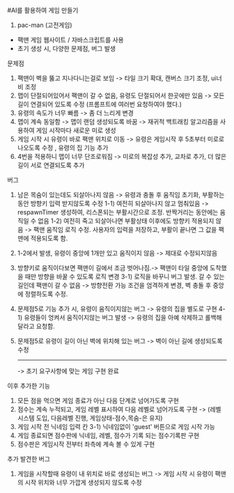 #AI를 활용하여 게임 만들기

1. pac-man (고전게임) <br>
-  팩맨 게임 웹사이트 / 자바스크립트를 사용  <br>
-  초기 생성 시, 다양한 문제점, 버그 발생  <br>

문제점 
1. 팩맨이 벽을 뚫고 지나다니는걸로 보임 -> 타일 크기 확대, 캔버스 크기 조정, ui너비 조정
2. 맵이 단절되어있어서 팩맨이 갈 수 없음, 유령도 단절되어서 한곳에만 있음 -> 모든 길이 연결되어 있도록 수정 (프롬프트에 여러번 요청하여야 했다.)
3. 유령의 속도가 너무 빠름 -> 좀 더 느리게 변경
4. 맵이 계속 동일함 -> 맵이 랜덤 생성되도록 바꿈 -> 재귀적 백트래킹 알고리즘을 사용하여 게임 시작마다 새로운 미로 생성
5. 게임 시작 시 유령이 바로 팩맨 위치로 이동 -> 유령은 게임시작 후 5초부터 미로로 나오도록 수정 , 유령의 집 기능 추가
6. 4번을 적용하니 맵이 너무 단조로워짐 -> 미로의 복잡성 추가, 교차로 추가, 더 많은 길이 서로 연결되도록 추가
   
버그
1. 남은 목숨이 있는데도 되살아나지 않음 -> 유령과 충돌 후 움직임 초기화, 부활하는 동안 방향키 입력 받지않도록 수정
   1-1) 여전히 되살아나지 않고 멈춰있음 -> respawnTimer 생성하여, 리스폰되는 부활시간으로 조정. 반짝거리는 동안에는 움직일 수 없음
   1-2) 여전히 죽고 되살아나면 부활상태 이후에도 방향키 적용되지 않음 -> 팩맨 움직임 로직 수정. 사용자의 입력을 저장하고, 부활이 끝나면 그 값을 팩맨에 적용되도록 함.
2. 1-2에서 발생, 유령이 중앙에 1개만 있고 움직이지 않음 -> 제대로 수정되지않음
3. 방향키로 움직이다보면 팩맨이 길에서 조금 벗어나짐.-> 팩맨이 타일 중앙에 도착했을 때만 방향을 바꿀 수 있도록 로직 변경
   3-1) 로직을 바꾸니 버그 발생. 갈 수 있는 길인데 팩맨이 갈 수 없음 -> 방향전환 가능 조건을 엄격하게 변경, 벽 충돌 후 중앙에 정렬하도록 수정.
4. 문제점5로 기능 추가 시, 유령이 움직이지않는 버그 -> 유령의 집을 별도로 구현
   4-1) 유령들이 엉켜서 움직이지않는 버그 발생 -> 유령의 집을 아예 삭제하고 롤백해달라고 요청함.
6. 문제점5로 유령이 길이 아닌 벽에 위치해 있는 버그 -> 벽이 아닌 길에 생성되도록 수정

   ---------------------------------------------------------------------------------------------
   -> 초기 요구사항에 맞는 게임 구현 완료

이후 추가한 기능
1. 모든 점을 먹으면 게임 종료가 아닌 다음 단계로 넘어가도록 구현
2. 점수는 계속 누적되고, 게임 레벨 표시하여 다음 레벨로 넘어가도록 구현
-> (레벨 시스템 도입, 다음레벨 진행, 게임상태-점수,목숨-은 유지)
3. 게임 시작 전 닉네임 입력 칸
   3-1) 닉네임없이 'guest' 버튼으로 게임 시작 가능
4. 게임 종료되면 점수판에 닉네임, 레벨, 점수가 기록 되는 점수기록판 구현
5. 점수판은 게임시작 전부터 좌측에 계속 볼 수 있게 구현

추가 발견한 버그
1. 게임을 시작할때 유령이 내 위치로 바로 생성되는 버그 -> 게임 시작 시 유령이 팩맨의 시작 위치와 너무 가깝게 생성되지 않도록 수정
